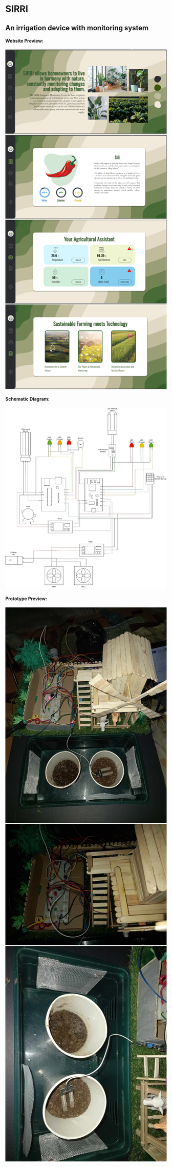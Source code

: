 # SIRRI
## An irrigation device with monitoring system

#### Website Preview:

<img src="/Images/Landing.png" alt="Landing" title="Landing Page">
<img src="/Images/Sili.png" alt="Sili" title="Sili Description">
<img src="/Images/Monitoring.png" alt="Monitor" title="Monitoring Page">
<img src="/Images/Recomm.png" alt="Recommendation" title="Recommendation Page">

#### Schematic Diagram:

<img src="/Images/Design.jpg" alt="Schematic" title="Schematic Design">

#### Prototype Preview:

<img src="/Images/Full.jpg" alt="Full" title="Full Perspective">
<img src="/Images/System.jpg" alt="System" title="System Perspective">
<img src="/Images/Crop.jpg" alt="Crop" title="Crop Perspective">
